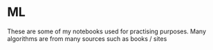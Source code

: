 ﻿# ML

These are some of my notebooks used for practising purposes. Many algorithms are from many sources such as books / sites

